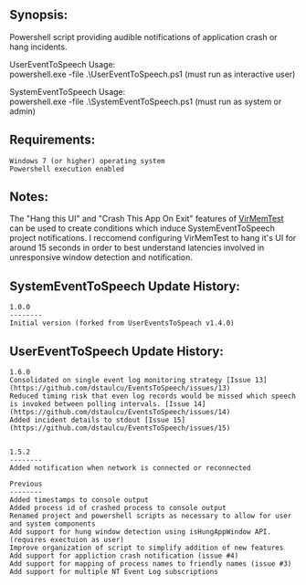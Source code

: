 
Synopsis:
-----------------------------------
Powershell script providing audible notifications of application crash or hang incidents.

UserEventToSpeech Usage:  
powershell.exe -file .\UserEventToSpeech.ps1			(must run as interactive user)


SystemEventToSpeech Usage:  
powershell.exe -file .\SystemEventToSpeech.ps1			(must run as system or admin)


Requirements:
-----------------------------------

	Windows 7 (or higher) operating system
	Powershell execution enabled

Notes:
-----------------------------------
The "Hang this UI" and "Crash This App On Exit" features of [VirMemTest](https://blogs.msdn.microsoft.com/aaron_margosis/2013/06/14/virtmemtest-a-utility-to-exercise-memory-and-other-operations/) can be used to create conditions which induce SystemEventToSpeech project notifications.  I reccomend configuring VirMemTest to hang it's UI for around 15 seconds in order to best understand latencies involved in unresponsive window detection and notification.

SystemEventToSpeech Update History:
-----------------------------------

	1.0.0
	--------
	Initial version (forked from UserEventsToSpeach v1.4.0)
	

UserEventToSpeech Update History:
-----------------------------------

	1.6.0
	Consolidated on single event log monitoring strategy [Issue 13](https://github.com/dstaulcu/EventsToSpeech/issues/13)
	Reduced timing risk that even log records would be missed which speech is invoked between polling intervals. [Issue 14](https://github.com/dstaulcu/EventsToSpeech/issues/14)
	Added incident details to stdout [Issue 15](https://github.com/dstaulcu/EventsToSpeech/issues/15)


	1.5.2
	--------
	Added notification when network is connected or reconnected
	
	Previous
	--------
	Added timestamps to console output
	Added process id of crashed process to console output
	Renamed project and powershell scripts as necessary to allow for user and system components
	Add support for hung window detection using isHungAppWindow API. (requires exectuion as user)
	Improve organization of script to simplify addition of new features
	Add support for appliction crash notification (issue #4)
	Add support for mapping of process names to friendly names (issue #3)
	Add support for multiple NT Event Log subscriptions

